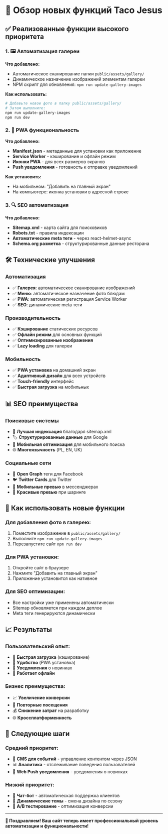 # 🚀 Обзор новых функций Taco Jesus

## ✅ Реализованные функции высокого приоритета

### 1. 🖼️ Автоматизация галереи
**Что добавлено:**
- Автоматическое сканирование папки `public/assets/gallery/`
- Динамическое назначение изображений элементам галереи
- NPM скрипт для обновления: `npm run update-gallery-images`

**Как использовать:**
```bash
# Добавьте новое фото в папку public/assets/gallery/
# Затем выполните:
npm run update-gallery-images
npm run dev
```

### 2. 📱 PWA функциональность
**Что добавлено:**
- **Manifest.json** - метаданные для установки как приложение
- **Service Worker** - кэширование и офлайн режим
- **Иконки PWA** - для всех размеров экранов
- **Push уведомления** - готовность к отправке уведомлений

**Как установить:**
- На мобильном: "Добавить на главный экран"
- На компьютере: иконка установки в адресной строке

### 3. 🔍 SEO автоматизация
**Что добавлено:**
- **Sitemap.xml** - карта сайта для поисковиков
- **Robots.txt** - правила индексации
- **Автоматические meta теги** - через react-helmet-async
- **Schema.org разметка** - структурированные данные ресторана

## 🛠️ Технические улучшения

### Автоматизация
- ✅ **Галерея**: автоматическое сканирование изображений
- ✅ **Меню**: автоматическое назначение фото блюдам
- ✅ **PWA**: автоматическая регистрация Service Worker
- ✅ **SEO**: динамические meta теги

### Производительность
- ✅ **Кэширование** статических ресурсов
- ✅ **Офлайн режим** для основных функций
- ✅ **Оптимизированные изображения**
- ✅ **Lazy loading** для галереи

### Мобильность
- ✅ **PWA установка** на домашний экран
- ✅ **Адаптивный дизайн** для всех устройств
- ✅ **Touch-friendly** интерфейс
- ✅ **Быстрая загрузка** на мобильных

## 📊 SEO преимущества

### Поисковые системы
- 🎯 **Лучшая индексация** благодаря sitemap.xml
- 🏷️ **Структурированные данные** для Google
- 📱 **Мобильная оптимизация** для мобильного поиска
- 🌐 **Многоязычность** (PL, EN, UK)

### Социальные сети
- 📸 **Open Graph** теги для Facebook
- 🐦 **Twitter Cards** для Twitter
- 📱 **Мобильные превью** в мессенджерах
- 🎨 **Красивые превью** при шаринге

## 🚀 Как использовать новые функции

### Для добавления фото в галерею:
1. Поместите изображение в `public/assets/gallery/`
2. Выполните `npm run update-gallery-images`
3. Перезапустите сайт `npm run dev`

### Для PWA установки:
1. Откройте сайт в браузере
2. Нажмите "Добавить на главный экран"
3. Приложение установится как нативное

### Для SEO оптимизации:
- Все настройки уже применены автоматически
- Sitemap обновляется при каждом деплое
- Meta теги генерируются динамически

## 📈 Результаты

### Пользовательский опыт:
- 🚀 **Быстрая загрузка** (кэширование)
- 📱 **Удобство** (PWA установка)
- 🔔 **Уведомления** о новинках
- 📶 **Работает офлайн**

### Бизнес преимущества:
- 📈 **Увеличение конверсии**
- 🔄 **Повторные посещения**
- 💰 **Снижение затрат** на разработку
- 🌐 **Кроссплатформенность**

## 🎯 Следующие шаги

### Средний приоритет:
- 📝 **CMS для событий** - управление контентом через JSON
- 📊 **Аналитика** - отслеживание поведения пользователей
- 🔔 **Web Push уведомления** - уведомления о новинках

### Низкий приоритет:
- 🤖 **Чат-бот** - автоматическая поддержка клиентов
- 🎨 **Динамические темы** - смена дизайна по сезону
- 🧪 **A/B тестирование** - оптимизация конверсии

---

**🎉 Поздравляем! Ваш сайт теперь имеет профессиональный уровень автоматизации и функциональности!**
